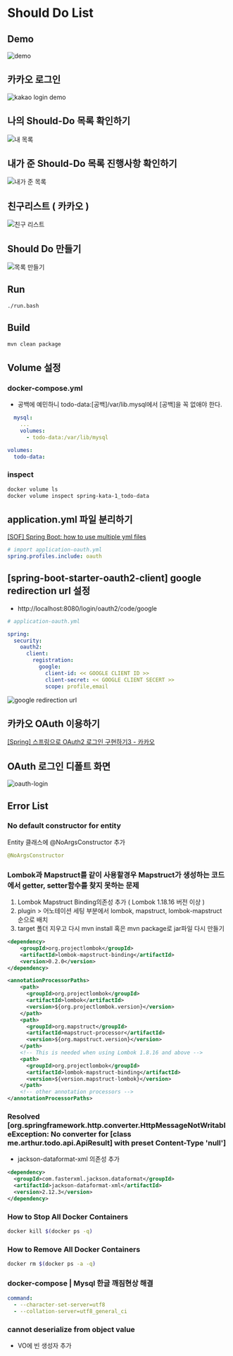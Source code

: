 # Should Do List

## Demo

![demo](./figures/should-do-list-001.gif)

## 카카오 로그인

![kakao login demo](./figures/kakao-login.gif)

## 나의 Should-Do 목록 확인하기

![내 목록](./figures/should-do-list-002.png)

## 내가 준 Should-Do 목록 진행사항 확인하기

![내가 준 목록](./figures/should-do-list-003.png)

## 친구리스트 ( 카카오 )

![친구 리스트](./figures/should-do-list-004.png)

## Should Do 만들기

![목록 만들기](./figures/should-do-list-005.png)

## Run

```bash
./run.bash
```

## Build

```bash
mvn clean package
```

## Volume 설정

### docker-compose.yml

- 공백에 예민하니 todo-data:[공백]/var/lib.mysql에서 [공백]을 꼭 없애야 한다.

```yml
  mysql:
    ...
    volumes:
      - todo-data:/var/lib/mysql

volumes:
  todo-data:
```

### inspect

```bash
docker volume ls
docker volume inspect spring-kata-1_todo-data
```

## application.yml 파일 분리하기

[[SOF] Spring Boot: how to use multiple yml files ](https://stackoverflow.com/questions/23134869/spring-boot-how-to-use-multiple-yml-files)

```yml
# import application-oauth.yml
spring.profiles.include: oauth
```

## [spring-boot-starter-oauth2-client] google redirection url 설정

- http://localhost:8080/login/oauth2/code/google

```yml
# application-oauth.yml

spring:
  security:
    oauth2:
      client:
        registration:
          google:
            client-id: << GOOGLE CLIENT ID >>
            client-secret: << GOOGLE CLIENT SECERT >>
            scope: profile,email
```

![google redirection url](./figures/google-redirection-url.png)

## 카카오 OAuth 이용하기

[[Spring] 스프링으로 OAuth2 로그인 구현하기3 - 카카오](https://loosie.tistory.com/302#h2)

## OAuth 로그인 디폴트 화면

![oauth-login](./figures/oauth-login.png)

<!-- ![kakao-login](./figures/kakao-oauth.png) -->

## Error List

### No default constructor for entity

Entity 클래스에 @NoArgsConstructor 추가

```java
@NoArgsConstructor
```

### Lombok과 Mapstruct를 같이 사용할경우 Mapstruct가 생성하는 코드에서 getter, setter함수를 찾지 못하는 문제

1. Lombok Mapstruct Binding의존성 추가 ( Lombok 1.18.16 버전 이상 )
2. plugin > 어노테이션 세팅 부분에서 lombok, mapstruct, lombok-mapstruct 순으로 배치
3. target 폴더 지우고 다시 mvn install 혹은 mvn package로 jar파일 다시 만들기

```xml
<dependency>
    <groupId>org.projectlombok</groupId>
    <artifactId>lombok-mapstruct-binding</artifactId>
    <version>0.2.0</version>
</dependency>
```

```xml
<annotationProcessorPaths>
    <path>
      <groupId>org.projectlombok</groupId>
      <artifactId>lombok</artifactId>
      <version>${org.projectlombok.version}</version>
    </path>
    <path>
      <groupId>org.mapstruct</groupId>
      <artifactId>mapstruct-processor</artifactId>
      <version>${org.mapstruct.version}</version>
    </path>
    <!-- This is needed when using Lombok 1.8.16 and above -->
    <path>
      <groupId>org.projectlombok</groupId>
      <artifactId>lombok-mapstruct-binding</artifactId>
      <version>${version.mapstruct-lombok}</version>
    </path>
    <!-- other annotation processors -->
</annotationProcessorPaths>
```

### Resolved [org.springframework.http.converter.HttpMessageNotWritableException: No converter for [class me.arthur.todo.api.ApiResult] with preset Content-Type 'null']

- jackson-dataformat-xml 의존성 추가

```xml
<dependency>
  <groupId>com.fasterxml.jackson.dataformat</groupId>
  <artifactId>jackson-dataformat-xml</artifactId>
  <version>2.12.3</version>
</dependency>
```

### How to Stop All Docker Containers

```bash
docker kill $(docker ps -q)
```

### How to Remove All Docker Containers

```bash
docker rm $(docker ps -a -q)
```

### docker-compose | Mysql 한글 깨짐현상 해결

```yml
command:
  - --character-set-server=utf8
  - --collation-server=utf8_general_ci
```

### cannot deserialize from object value

- VO에 빈 생성자 추가
